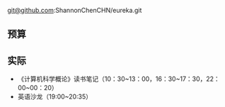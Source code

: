 
git@github.com:ShannonChenCHN/eureka.git


## 预算


## 实际


- 《计算机科学概论》读书笔记（10：30~13：00，16：30~17：30，22：00~00：20）
- 英语沙龙（19:00~20:35）